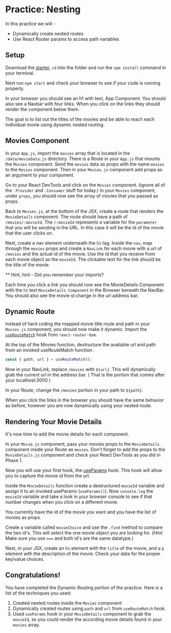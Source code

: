 # Practice: Nesting

In this practice we will -

- Dynamically create nested routes
- Use React Router params to access path variables

## Setup

Download the [starter][starter], `cd` into the folder and run the `npm install`
command in your terminal.

Next run `npm start` and check your browser to see if your code is running
properly.

In your browser you should see an h1 with text, App Component. You should also
see a Navbar with four links. When you click on the links they should render the
component below them.

The goal is to list out the titles of the movies and
be able to reach each individual movie using dynamic nested routing.

## Movies Component

In your `App.js`, import the `movies` array that is located in the
`/data/movieData.js` directory. There is a Route in your `App.js` that mounts
the `Movies` component. Send the `movies` data as props with the name `movies`
to the `Movies` component. Then in your `Movies.js` component add props as an
argument to your component.

Go to your React DevTools and click on the `Movies` component. (ignore all of
the `.Provider` and `.Consumer` stuff for today.) In your `Movies` component,
under `props`, you should now see the array of movies that you passed as props.

Back to `Movies.js`, at the bottom of the JSX, create a route that renders the
`MovieDetails` component. The route should have a path of `/movies/:movieId`.
The `/:movieId` represents a variable for the `parameter` that you will be
sending in the URL. In this case it will be the id of the movie that the user
clicks on.

Next, create a nav element underneath the `h1` tag. Inside the `nav`, map
through the `movies` props and create a `NavLink` for each movie with a url of
`/movies` and the actual id of the movie. Use the id that you receive from each
movie object as the `movieId`. The clickable text for the link should be the
title of the movie.

\*\* Hint, hint - Did you remember your imports?

Each time you click a link you should now see the MovieDetails Component with
the `h1` text `MovieDetails Component` in the Browser beneath the NavBar. You
should also see the movie id change in the url address bar.

## Dynamic Route

Instead of hard coding the mapped movie title route and path in your `Movies.js`
component, you should now make it dynamic. Import the
[`useRouteMatch`][use-route-match] hook from `react-router-dom`.

At the top of the Movies function, destructure the available url and path from
an invoked useRouteMatch function .

```js
const { path, url } = useRouteMatch();
```

Now in your NavLink, replace `/movies` with `${url}`. This will dynamically grab
the current url in the address bar. ( That is the portion that comes after your
localhost:3000 )

In your Route, change the `/movies` portion in your path to `${path}`.

When you click the links in the browser you should have the same behavior as
before, however you are now dynamically using your nested route.

## Rendering Your Movie Details

It's now time to add the movie details for each component.

In your `Movie.js` component, pass your movies props to the `MovieDetails`
component inside your Route as `movies`. Don't forget to add the props to the
`MovieDetails.js` component and check your React DevTools as you did in Phase 1.

Now you will use your first hook, the [useParams][use-params] hook. This hook
will allow you to capture the movie id from the url.

Inside the `MovieDetails` function create a destructured `movieId` variable and
assign it to an invoked useParams (`useParams()`). Now `console.log` the
`movieId` variable and take a look in your browser console to see if that number
changes when you click on a different movie.

You currently have the id of the movie you want and you have the list of movies
as props.

Create a variable called `movieChoice` and use the `.find` method to compare the
two id's. This will select the one movie object you are looking for. (_Hint_:
Make sure you use `===` and both id's are the same datatype.)

Next, in your JSX, create an `h1` element with the `title` of the movie, and a
`p` element with the description of the movie. Check your data for the proper
key/value choices.

## Congratulations!

You have completed the Dynamic Routing portion of the practice. Here is a list
of the techniques you used:

1. Created nested routes inside the `Movies` component
2. Dynamically created routes using `path` and `url` from `useRouteMatch` hook.
3. Used `useParams` hook in your `MovieDetails` component to grab the `movieId`,
   so you could render the according movie details found in your `movies` array.

[starter]: ./starter
[use-params]: https://reactrouter.com/web/api/Hooks/useparams
[use-route-match]: https://reactrouter.com/web/api/Hooks/useroutematch
